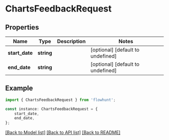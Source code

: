 # ChartsFeedbackRequest


## Properties

Name | Type | Description | Notes
------------ | ------------- | ------------- | -------------
**start_date** | **string** |  | [optional] [default to undefined]
**end_date** | **string** |  | [optional] [default to undefined]

## Example

```typescript
import { ChartsFeedbackRequest } from 'flowhunt';

const instance: ChartsFeedbackRequest = {
    start_date,
    end_date,
};
```

[[Back to Model list]](../README.md#documentation-for-models) [[Back to API list]](../README.md#documentation-for-api-endpoints) [[Back to README]](../README.md)
